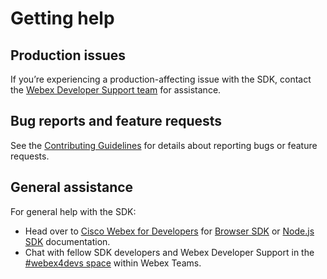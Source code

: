 # Getting help

## Production issues

If you’re experiencing a production-affecting issue with the SDK, contact the [Webex Developer Support team](https://developer.webex.com/support) for assistance.

## Bug reports and feature requests

See the [Contributing Guidelines](/CONTRIBUTING.md#reporting-issues) for details about reporting bugs or feature requests.

## General assistance

For general help with the SDK:

* Head over to [Cisco Webex for Developers](https://developer.webex.com/) for [Browser SDK](https://developer.webex.com/docs/sdks/browser) or [Node.js SDK](https://developer.webex.com/docs/sdks/node) documentation.
* Chat with fellow SDK developers and Webex Developer Support in the [#webex4devs space](https://developer.webex.com/support) within Webex Teams.
